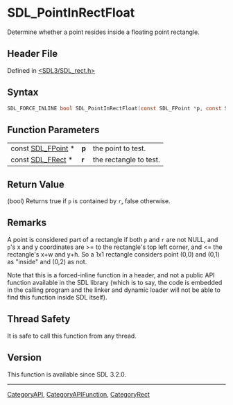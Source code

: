 # SDL_PointInRectFloat

Determine whether a point resides inside a floating point rectangle.

## Header File

Defined in [<SDL3/SDL_rect.h>](https://github.com/libsdl-org/SDL/blob/main/include/SDL3/SDL_rect.h)

## Syntax

```c
SDL_FORCE_INLINE bool SDL_PointInRectFloat(const SDL_FPoint *p, const SDL_FRect *r);
```

## Function Parameters

|                                  |       |                        |
| -------------------------------- | ----- | ---------------------- |
| const [SDL_FPoint](SDL_FPoint) * | **p** | the point to test.     |
| const [SDL_FRect](SDL_FRect) *   | **r** | the rectangle to test. |

## Return Value

(bool) Returns true if `p` is contained by `r`, false otherwise.

## Remarks

A point is considered part of a rectangle if both `p` and `r` are not NULL,
and `p`'s x and y coordinates are >= to the rectangle's top left corner,
and <= the rectangle's x+w and y+h. So a 1x1 rectangle considers point
(0,0) and (0,1) as "inside" and (0,2) as not.

Note that this is a forced-inline function in a header, and not a public
API function available in the SDL library (which is to say, the code is
embedded in the calling program and the linker and dynamic loader will not
be able to find this function inside SDL itself).

## Thread Safety

It is safe to call this function from any thread.

## Version

This function is available since SDL 3.2.0.

----
[CategoryAPI](CategoryAPI), [CategoryAPIFunction](CategoryAPIFunction), [CategoryRect](CategoryRect)

